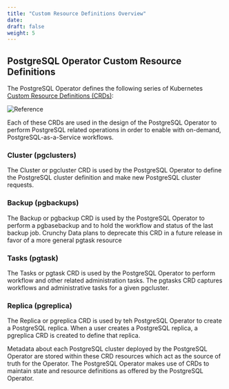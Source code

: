 ```yaml
---
title: "Custom Resource Definitions Overview"
date:
draft: false
weight: 5
---
```


## PostgreSQL Operator Custom Resource Definitions  

The PostgreSQL Operator defines the following series of Kubernetes [Custom Resource Definitions (CRDs)](https://kubernetes.io/docs/concepts/extend-kubernetes/api-extension/custom-resources/#custom-resources):

![Reference](/operator-crd-architecture.png)

Each of these CRDs are used in the design of the PostgreSQL Operator to perform PostgreSQL related operations in order to enable with on-demand, PostgreSQL-as-a-Service workflows.  

### Cluster (pgclusters)

The Cluster or pgcluster CRD is used by the PostgreSQL Operator to define the PostgreSQL cluster definition and make new PostgreSQL cluster requests. 

### Backup (pgbackups)

The Backup or pgbackup CRD is used by the PostgreSQL Operator to perform a pgbasebackup and to hold the workflow and status of the last backup job.  Crunchy Data plans to deprecate this CRD in a future release in favor of a more general pgtask resource

### Tasks (pgtask)

The Tasks or pgtask CRD is used by the PostgreSQL Operator to perform workflow and other related administration tasks.  The pgtasks CRD captures workflows and administrative tasks for a given pgcluster. 

### Replica (pgreplica)

The Replica or pgreplica CRD is used by teh PostgreSQL Operator to create a PostgreSQL replica.  When a user creates a PostgreSQL replica, a pgreplica CRD is created to define that replica.

Metadata about each PostgreSQL cluster deployed by the PostgreSQL Operator are stored within these CRD resources which act as the source of truth for the
Operator.  The PostgreSQL Operator makes use of CRDs to maintain state and resource definitions as offered by the PostgreSQL Operator. 






